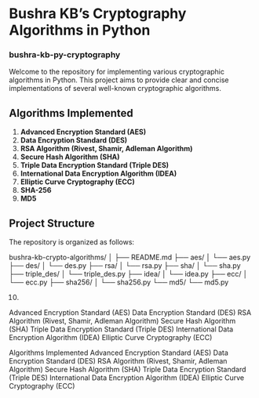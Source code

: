 # Bushra KB’s Cryptography Algorithms in Python
### bushra-kb-py-cryptography

Welcome to the repository for implementing various cryptographic algorithms in Python. This project aims to provide clear and concise implementations of several well-known cryptographic algorithms.

## Algorithms Implemented

1. **Advanced Encryption Standard (AES)**
2. **Data Encryption Standard (DES)**
3. **RSA Algorithm (Rivest, Shamir, Adleman Algorithm)**
4. **Secure Hash Algorithm (SHA)**
5. **Triple Data Encryption Standard (Triple DES)**
6. **International Data Encryption Algorithm (IDEA)**
7. **Elliptic Curve Cryptography (ECC)**
8. **SHA-256**
9. **MD5**

## Project Structure

The repository is organized as follows:

bushra-kb-crypto-algorithms/ │ ├── README.md ├── aes/ │ └── aes.py ├── des/ │ └── des.py ├── rsa/ │ └── rsa.py ├── sha/ │ └── sha.py ├── triple_des/ │ └── triple_des.py ├── idea/ │ └── idea.py ├── ecc/ │ └── ecc.py ├── sha256/ │ └── sha256.py └── md5/ └── md5.py



10. 
Advanced Encryption Standard (AES)
Data Encryption Standard (DES)
RSA Algorithm (Rivest, Shamir, Adleman Algorithm)
Secure Hash Algorithm (SHA)
Triple Data Encryption Standard (Triple DES)
International Data Encryption Algorithm (IDEA)
Elliptic Curve Cryptography (ECC)

Algorithms Implemented
Advanced Encryption Standard (AES)
Data Encryption Standard (DES)
RSA Algorithm (Rivest, Shamir, Adleman Algorithm)
Secure Hash Algorithm (SHA)
Triple Data Encryption Standard (Triple DES)
International Data Encryption Algorithm (IDEA)
Elliptic Curve Cryptography (ECC)
